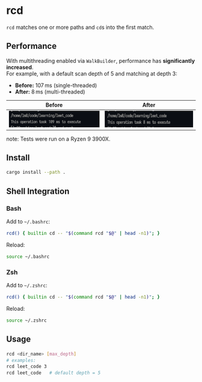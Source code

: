 # rcd
`rcd` matches one or more paths and `cd`s into the first match.

## Performance
With multithreading enabled via `WalkBuilder`, performance has **significantly increased**.  
For example, with a default scan depth of 5 and matching at depth 3:  

- **Before:** 107 ms (single-threaded) 
- **After:** 8 ms (multi-threaded)

| Before | After |
|--------|-------|
| ![Before](assets/perf_before.png) | ![After](assets/perf_after.png) |

note: Tests were run on a Ryzen 9 3900X.

## Install
```bash
cargo install --path .
```

## Shell Integration

### Bash
Add to `~/.bashrc`:
```bash
rcd() { builtin cd -- "$(command rcd "$@" | head -n1)"; }
```
Reload:
```bash
source ~/.bashrc
```

### Zsh
Add to `~/.zshrc`:
```zsh
rcd() { builtin cd -- "$(command rcd "$@" | head -n1)"; }
```
Reload:
```zsh
source ~/.zshrc
```

## Usage
```bash
rcd <dir_name> [max_depth]
# examples:
rcd leet_code 3
rcd leet_code   # default depth = 5
```
